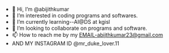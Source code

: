 - 👋 Hi, I’m @abijithkumar
- 👀 I’m interested in coding programs and softwares.
- 🌱 I’m currently learning--AI@DS at kgisl
- 💞️ I’m looking to collaborate on programs and software.
- 📫 How to reach me by my EMAIL-abijthkumar23@gmail.com
- AND MY INSTAGRAM ID @mr_duke_lover.11
<!---
abijithkumar/abijithkumar is a ✨ special ✨ repository because its `README.md` (this file) appears on your GitHub profile.
You can click the Preview link to take a look at your changes.
--->
